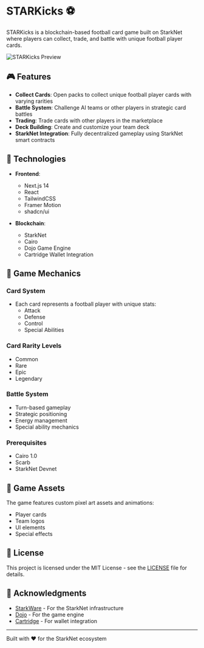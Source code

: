 # STARKicks ⚽

STARKicks is a blockchain-based football card game built on StarkNet where players can collect, trade, and battle with unique football player cards.

![STARKicks Preview](preview.gif)

## 🎮 Features

- **Collect Cards**: Open packs to collect unique football player cards with varying rarities
- **Battle System**: Challenge AI teams or other players in strategic card battles
- **Trading**: Trade cards with other players in the marketplace
- **Deck Building**: Create and customize your team deck
- **StarkNet Integration**: Fully decentralized gameplay using StarkNet smart contracts

## 🚀 Technologies

- **Frontend**:

  - Next.js 14
  - React
  - TailwindCSS
  - Framer Motion
  - shadcn/ui

- **Blockchain**:
  - StarkNet
  - Cairo
  - Dojo Game Engine
  - Cartridge Wallet Integration

## 🎯 Game Mechanics

### Card System

- Each card represents a football player with unique stats:
  - Attack
  - Defense
  - Control
  - Special Abilities

### Card Rarity Levels

- Common
- Rare
- Epic
- Legendary

### Battle System

- Turn-based gameplay
- Strategic positioning
- Energy management
- Special ability mechanics

### Prerequisites

- Cairo 1.0
- Scarb
- StarkNet Devnet

## 🎨 Game Assets

The game features custom pixel art assets and animations:

- Player cards
- Team logos
- UI elements
- Special effects

## 📝 License

This project is licensed under the MIT License - see the [LICENSE](LICENSE) file for details.

## 🙏 Acknowledgments

- [StarkWare](https://starkware.co/) - For the StarkNet infrastructure
- [Dojo](https://dojoengine.org/) - For the game engine
- [Cartridge](https://cartridge.gg/) - For wallet integration

---

Built with ❤️ for the StarkNet ecosystem
